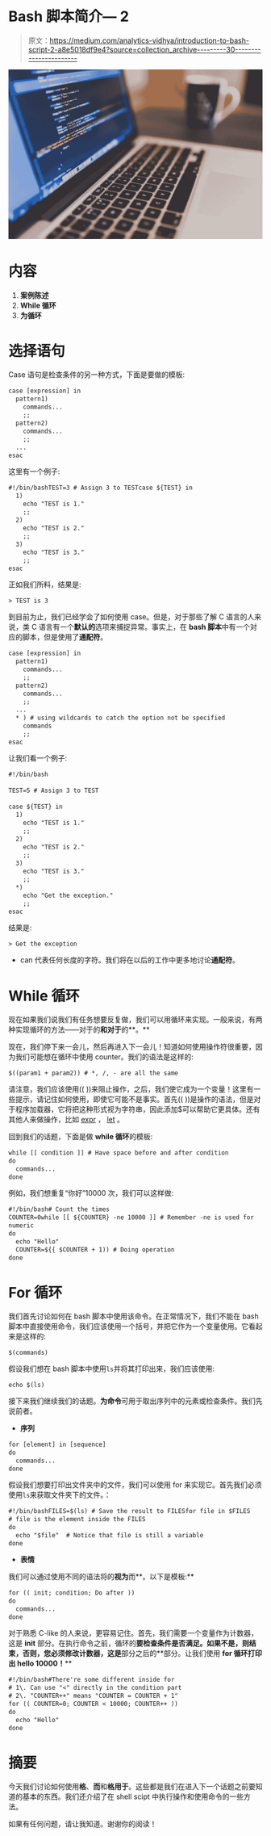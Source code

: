 # Bash 脚本简介— 2

> 原文：<https://medium.com/analytics-vidhya/introduction-to-bash-script-2-a8e5018df9e4?source=collection_archive---------30----------------------->

![](img/6a85cb44990f4a2cd0433d256fb5e496.png)

# 内容

1.  **案例陈述**
2.  **While 循环**
3.  **为循环**

# 选择语句

Case 语句是检查条件的另一种方式，下面是要做的模板:

```
case [expression] in
  pattern1)
    commands...
    ;;
  pattern2)
    commands...
    ;;
  ...
esac
```

这里有一个例子:

```
#!/bin/bashTEST=3 # Assign 3 to TESTcase ${TEST} in
  1)
    echo "TEST is 1."
    ;;
  2)
    echo "TEST is 2."
    ;;
  3)
    echo "TEST is 3."
    ;;
esac
```

正如我们所料，结果是:

```
> TEST is 3
```

到目前为止，我们已经学会了如何使用 case。但是，对于那些了解 C 语言的人来说，类 C 语言有一个**默认的**选项来捕捉异常。事实上，在 **bash 脚本**中有一个对应的脚本，但是使用了**通配符**。

```
case [expression] in
  pattern1)
    commands...
    ;;
  pattern2)
    commands...
    ;;
  ...
  * ) # using wildcards to catch the option not be specified
    commands
    ;;
esac
```

让我们看一个例子:

```
#!/bin/bash

TEST=5 # Assign 3 to TEST

case ${TEST} in
  1)
    echo "TEST is 1."
    ;;
  2)
    echo "TEST is 2."
    ;;
  3)
    echo "TEST is 3."
    ;;
  *)
    echo "Get the exception."
    ;;
esac
```

结果是:

```
> Get the exception
```

* can 代表任何长度的字符。我们将在以后的工作中更多地讨论**通配符**。

# While 循环

现在如果我们说我们有任务想要反复做，我们可以用循环来实现。一般来说，有两种实现循环的方法——对于的**和对于**的**。**

现在，我们停下来一会儿，然后再进入下一会儿！知道如何使用操作符很重要，因为我们可能想在循环中使用 counter。我们的语法是这样的:

```
$((param1 + param2)) # *, /, - are all the same
```

请注意，我们应该使用(( ))来阻止操作，之后，我们使它成为一个变量！这里有一些提示，请记住如何使用，即使它可能不是事实。首先(( ))是操作的语法，但是对于程序加载器，它将把这种形式视为字符串，因此添加$可以帮助它更具体。还有其他人来做操作，比如 [expr](https://vitux.com/how-to-do-basic-math-in-linux-command-line/) ， [let](http://www.geekpills.com/operating-system/linux/bash-shell-built-in-let-command) 。

回到我们的话题，下面是做 **while 循环**的模板:

```
while [[ condition ]] # Have space before and after condition
do
  commands...
done
```

例如，我们想重复“你好”10000 次，我们可以这样做:

```
#!/bin/bash# Count the times
COUNTER=0while [[ ${COUNTER} -ne 10000 ]] # Remember -ne is used for numeric
do
  echo "Hello"
  COUNTER=${{ $COUNTER + 1)) # Doing operation
done
```

# For 循环

我们首先讨论如何在 bash 脚本中使用该命令。在正常情况下，我们不能在 bash 脚本中直接使用命令，我们应该使用一个括号，并把它作为一个变量使用。它看起来是这样的:

```
$(commands)
```

假设我们想在 bash 脚本中使用`ls`并将其打印出来，我们应该使用:

```
echo $(ls)
```

接下来我们继续我们的话题。**为命令**可用于取出序列中的元素或检查条件。我们先说前者。

*   **序列**

```
for [element] in [sequence]
do
  commands...
done
```

假设我们想要打印出文件夹中的文件，我们可以使用 for 来实现它。首先我们必须使用`ls`来获取文件夹下的文件。：

```
#!/bin/bashFILES=$(ls) # Save the result to FILESfor file in $FILES   # file is the element inside the FILES
do
  echo "$file"  # Notice that file is still a variable
done
```

*   **表情**

我们可以通过使用不同的语法将的**视为**而**。以下是模板:**

```
for (( init; condition; Do after ))
do
  commands...
done
```

对于熟悉 C-like 的人来说，更容易记住。首先，我们需要一个变量作为计数器，这是 **init** 部分。在执行命令之前，循环的**要检查条件是否满足。如果不是，则结束，否则，您必须修改计数器，这是**部分之后的**部分。让我们使用 **for 循环打印出 hello 10000！****

```
#!/bin/bash#There're some different inside for
# 1\. Can use "<" directly in the condition part
# 2\. "COUNTER++" means "COUNTER = COUNTER + 1"
for (( COUNTER=0; COUNTER < 10000; COUNTER++ ))
do
  echo "Hello"
done
```

# 摘要

今天我们讨论如何使用**格**、**而**和**格用于**。这些都是我们在进入下一个话题之前要知道的基本的东西。我们还介绍了在 shell scipt 中执行操作和使用命令的一些方法。

如果有任何问题，请让我知道。谢谢你的阅读！